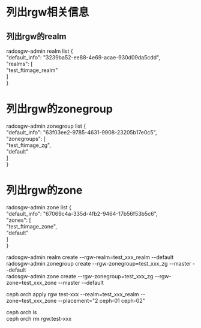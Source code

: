 # 列出rgw相关信息
## 列出rgw的realm<br>
radosgw-admin realm list 
{<br>
    "default_info": "3239ba52-ee88-4e69-acae-930d09da5cdd",<br>
    "realms": [<br>
        "test_ftimage_realm"<br>
    ]<br>
}<br>
# 列出rgw的zonegroup<br>
radosgw-admin zonegroup list 
{<br>
    "default_info": "63f03ee2-9785-4631-9908-23205b17e0c5",<br>
    "zonegroups": [<br>
        "test_ftimage_zg",<br>
        "default"<br>
    ]<br>
}<br>

# 列出rgw的zone<br>
radosgw-admin zone list 
{<br>
    "default_info": "67069c4a-335d-4fb2-9464-17b56f53b5c6",<br>
    "zones": [<br>
        "test_ftimage_zone",<br>
        "default"<br>
    ]<br>
}<br>

radosgw-admin realm create --rgw-realm=test_xxx_realm --default<br>
radosgw-admin zonegroup create --rgw-zonegroup=test_xxx_zg --master --default<br>
radosgw-admin zone create --rgw-zonegroup=test_xxx_zg --rgw-zone=test_xxx_zone --master --default<br>

ceph orch apply rgw test-xxx --realm=test_xxx_realm --zone=test_xxx_zone --placement="2 ceph-01 ceph-02"<br>


ceph orch ls<br>
ceph orch rm rgw.test-xxx<br>
